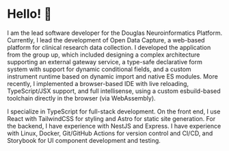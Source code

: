 # Hello! 👋

I am the lead software developer for the Douglas Neuroinformatics Platform. Currently, I lead the development of Open Data Capture, a web-based platform for clinical research data collection. I developed the application from the group up, which included designing a complex architecture supporting an external gateway service, a type-safe declarative form system with support for dynamic conditional fields, and a custom instrument runtime based on dynamic import and native ES modules. More recently, I implemented a browser-based IDE with live reloading, TypeScript/JSX support, and full intellisense, using a custom esbuild-based toolchain directly in the browser (via WebAssembly).

I specialize in TypeScript for full-stack development. On the front end, I use React with TailwindCSS for styling and Astro for static site generation. For the backend, I have experience with NestJS and Express. I have experience with Linux, Docker, Git/GitHub Actions for version control and CI/CD, and Storybook for UI component development and testing.
